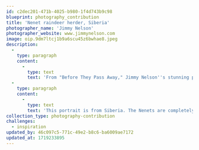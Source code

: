 ```yaml
---
id: c2dec201-471b-4025-b980-1f4d743b9c98
blueprint: photography_contribution
title: 'Nenet raindeer herder, Siberia'
photographer_name: 'Jimmy Nelson'
photographer_website: www.jimmynelson.com
image: oip.9dm7ltcj1b9a6scu45z6bwhae8.jpeg
description:
  -
    type: paragraph
    content:
      -
        type: text
        text: 'From "Before They Pass Away," Jimmy Nelson''s stunning photographs of the world’s remaining indigenous tribes.'
  -
    type: paragraph
    content:
      -
        type: text
        text: 'This portrait is from Siberia. The Nenets are completely isolated reindeer herders, living with temperatures from minus 50°C in winter to 35°C in summer. '
collection_type: photography-contribution
challenges:
  - inspiration
updated_by: 46c097c5-771c-49e2-b8c6-ba6009ae7172
updated_at: 1719233895
---
```

